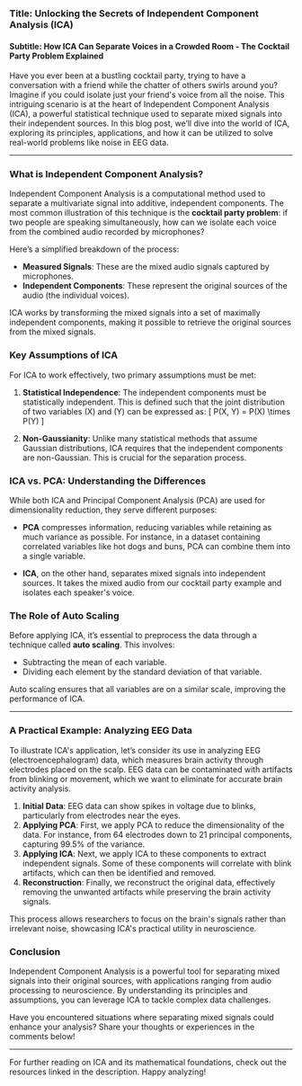 ### Title: Unlocking the Secrets of Independent Component Analysis (ICA)
#### Subtitle: How ICA Can Separate Voices in a Crowded Room - The Cocktail Party Problem Explained

Have you ever been at a bustling cocktail party, trying to have a conversation with a friend while the chatter of others swirls around you? Imagine if you could isolate just your friend's voice from all the noise. This intriguing scenario is at the heart of Independent Component Analysis (ICA), a powerful statistical technique used to separate mixed signals into their independent sources. In this blog post, we’ll dive into the world of ICA, exploring its principles, applications, and how it can be utilized to solve real-world problems like noise in EEG data. 

* * *

### What is Independent Component Analysis?

Independent Component Analysis is a computational method used to separate a multivariate signal into additive, independent components. The most common illustration of this technique is the **cocktail party problem**: if two people are speaking simultaneously, how can we isolate each voice from the combined audio recorded by microphones? 

Here’s a simplified breakdown of the process:

- **Measured Signals**: These are the mixed audio signals captured by microphones.
- **Independent Components**: These represent the original sources of the audio (the individual voices).
  
ICA works by transforming the mixed signals into a set of maximally independent components, making it possible to retrieve the original sources from the mixed signals.

### Key Assumptions of ICA

For ICA to work effectively, two primary assumptions must be met:

1. **Statistical Independence**: The independent components must be statistically independent. This is defined such that the joint distribution of two variables \(X\) and \(Y\) can be expressed as:
   \[
   P(X, Y) = P(X) \times P(Y)
   \]

2. **Non-Gaussianity**: Unlike many statistical methods that assume Gaussian distributions, ICA requires that the independent components are non-Gaussian. This is crucial for the separation process.

### ICA vs. PCA: Understanding the Differences

While both ICA and Principal Component Analysis (PCA) are used for dimensionality reduction, they serve different purposes:

- **PCA** compresses information, reducing variables while retaining as much variance as possible. For instance, in a dataset containing correlated variables like hot dogs and buns, PCA can combine them into a single variable.
  
- **ICA**, on the other hand, separates mixed signals into independent sources. It takes the mixed audio from our cocktail party example and isolates each speaker's voice.

### The Role of Auto Scaling

Before applying ICA, it’s essential to preprocess the data through a technique called **auto scaling**. This involves:

- Subtracting the mean of each variable.
- Dividing each element by the standard deviation of that variable.

Auto scaling ensures that all variables are on a similar scale, improving the performance of ICA.

* * *

### A Practical Example: Analyzing EEG Data

To illustrate ICA's application, let’s consider its use in analyzing EEG (electroencephalogram) data, which measures brain activity through electrodes placed on the scalp. EEG data can be contaminated with artifacts from blinking or movement, which we want to eliminate for accurate brain activity analysis.

1. **Initial Data**: EEG data can show spikes in voltage due to blinks, particularly from electrodes near the eyes.
2. **Applying PCA**: First, we apply PCA to reduce the dimensionality of the data. For instance, from 64 electrodes down to 21 principal components, capturing 99.5% of the variance.
3. **Applying ICA**: Next, we apply ICA to these components to extract independent signals. Some of these components will correlate with blink artifacts, which can then be identified and removed.
4. **Reconstruction**: Finally, we reconstruct the original data, effectively removing the unwanted artifacts while preserving the brain activity signals.

This process allows researchers to focus on the brain's signals rather than irrelevant noise, showcasing ICA's practical utility in neuroscience.

### Conclusion

Independent Component Analysis is a powerful tool for separating mixed signals into their original sources, with applications ranging from audio processing to neuroscience. By understanding its principles and assumptions, you can leverage ICA to tackle complex data challenges. 

Have you encountered situations where separating mixed signals could enhance your analysis? Share your thoughts or experiences in the comments below!

* * *

For further reading on ICA and its mathematical foundations, check out the resources linked in the description. Happy analyzing!